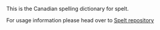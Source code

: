 
This is the Canadian spelling dictionary for spelt.

For usage information please head over to [Spelt repository](https://github.com/alexcorvi/spelt/)